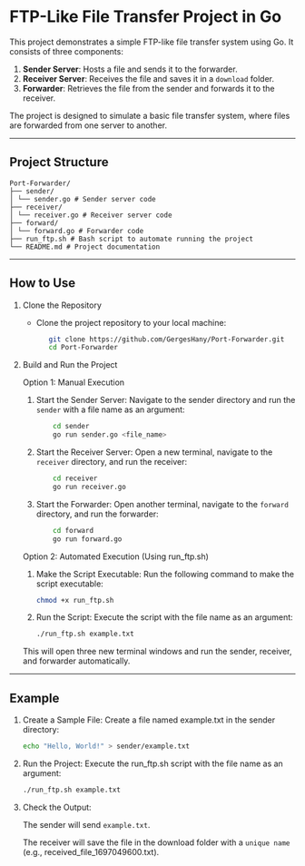 # FTP-Like File Transfer Project in Go

This project demonstrates a simple FTP-like file transfer system using Go. It consists of three components:

1. **Sender Server**: Hosts a file and sends it to the forwarder.
2. **Receiver Server**: Receives the file and saves it in a `download` folder.
3. **Forwarder**: Retrieves the file from the sender and forwards it to the receiver.

The project is designed to simulate a basic file transfer system, where files are forwarded from one server to another.

---

## Project Structure

```plaintext
Port-Forwarder/
├── sender/
│ └── sender.go # Sender server code
├── receiver/
│ └── receiver.go # Receiver server code
├── forward/
│ └── forward.go # Forwarder code
├── run_ftp.sh # Bash script to automate running the project
└── README.md # Project documentation
```

<hr>

## How to Use

1. Clone the Repository

   - Clone the project repository to your local machine:
     ```bash
        git clone https://github.com/GergesHany/Port-Forwarder.git
        cd Port-Forwarder
     ```

2. Build and Run the Project

   Option 1: Manual Execution

   1. Start the Sender Server:
      Navigate to the sender directory and run the `sender` with a file name as an argument:

      ```bash
          cd sender
          go run sender.go <file_name>
      ```

   2. Start the Receiver Server:
      Open a new terminal, navigate to the `receiver` directory, and run the receiver:

      ```bash
          cd receiver
          go run receiver.go
      ```

   3. Start the Forwarder:
      Open another terminal, navigate to the `forward` directory, and run the forwarder:
      ```bash
          cd forward
          go run forward.go
      ```

   Option 2: Automated Execution (Using run_ftp.sh)

   1. Make the Script Executable:
      Run the following command to make the script executable:

      ```bash
      chmod +x run_ftp.sh
      ```

   2. Run the Script:
      Execute the script with the file name as an argument:

      ```bash
      ./run_ftp.sh example.txt
      ```

   This will open three new terminal windows and run the sender, receiver, and forwarder automatically.

<hr>

## Example

1. Create a Sample File:
   Create a file named example.txt in the sender directory:

   ```bash
   echo "Hello, World!" > sender/example.txt
   ```

2. Run the Project:
   Execute the run_ftp.sh script with the file name as an argument:

   ```bash
   ./run_ftp.sh example.txt
   ```

3. Check the Output:

   The sender will send `example.txt`.

   The receiver will save the file in the download folder with a `unique name` (e.g., received_file_1697049600.txt).

